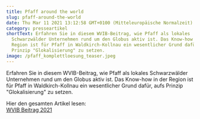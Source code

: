 ```yaml
---
title: Pfaff around the world
slug: pfaff-around-the-world
date: Thu Mar 11 2021 13:12:58 GMT+0100 (Mitteleuropäische Normalzeit)
category: presseartikel
shortText: Erfahren Sie in diesem WVIB-Beitrag, wie Pfaff als lokales
  Schwarzwälder Unternehmen rund um den Globus aktiv ist. Das Know-how in der
  Region ist für Pfaff in Waldkirch-Kollnau ein wesentlicher Grund dafür, aufs
  Prinzip "Glokalisierung" zu setzen.
image: /pfaff_komplettloesung_teaser.jpeg
---
```

Erfahren Sie in diesem WVIB-Beitrag, wie Pfaff als lokales Schwarzwälder Unternehmen rund um den Globus aktiv ist. Das Know-how in der Region ist für Pfaff in Waldkirch-Kollnau ein wesentlicher Grund dafür, aufs Prinzip "Glokalisierung" zu setzen.

H﻿ier den gesamten Artikel lesen:\
[WVIB Beitrag 2021](./static/wvib_2021_seite_14-15.pdf)